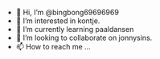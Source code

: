 - 👋 Hi, I’m @bingbong69696969
- 👀 I’m interested in kontje.
- 🌱 I’m currently learning paaldansen
- 💞️ I’m looking to collaborate on jonnysins.
- 📫 How to reach me ...

<!---
bingbong69696969/bingbong69696969 is a ✨ special ✨ repository because its `README.md` (this file) appears on your GitHub profile.
You can click the Preview link to take a look at your changes.
--->
